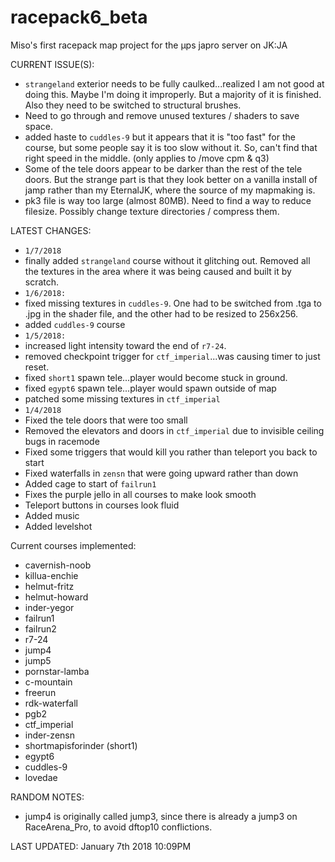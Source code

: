 # racepack6_beta

Miso's first racepack map project for the µps japro server on JK:JA

CURRENT ISSUE(S):
* `strangeland` exterior needs to be fully caulked...realized I am not good at doing this. Maybe I'm doing it improperly. But a majority of it is finished. Also they need to be switched to structural brushes.
* Need to go through and remove unused textures / shaders to save space.
* added haste to `cuddles-9` but it appears that it is "too fast" for the course, but some people say it is too slow without it. So, can't find that right speed in the middle. (only applies to /move cpm & q3)
* Some of the tele doors appear to be darker than the rest of the tele doors. But the strange part is that they look better on a vanilla install of jamp rather than my EternalJK, where the source of my mapmaking is.
* pk3 file is way too large (almost 80MB). Need to find a way to reduce filesize. Possibly change texture directories / compress them.

LATEST CHANGES:
* `1/7/2018`
* finally added `strangeland` course without it glitching out. Removed all the textures in the area where it was being caused and built it by scratch.
* `1/6/2018:`
* fixed missing textures in `cuddles-9`. One had to be switched from .tga to .jpg in the shader file, and the other had to be resized to 256x256.
* added `cuddles-9` course
* `1/5/2018:`
* increased light intensity toward the end of `r7-24`.
* removed checkpoint trigger for `ctf_imperial`...was causing timer to just reset.
* fixed `short1` spawn tele...player would become stuck in ground.
* fixed `egypt6` spawn tele...player would spawn outside of map
* patched some missing textures in `ctf_imperial`
* `1/4/2018`
* Fixed the tele doors that were too small
* Removed the elevators and doors in `ctf_imperial` due to invisible ceiling bugs in racemode
* Fixed some triggers that would kill you rather than teleport you back to start
* Fixed waterfalls in `zensn` that were going upward rather than down
* Added cage to start of `failrun1`
* Fixes the purple jello in all courses to make look smooth
* Teleport buttons in courses look fluid
* Added music
* Added levelshot


Current courses implemented:
* cavernish-noob
* killua-enchie
* helmut-fritz
* helmut-howard
* inder-yegor
* failrun1
* failrun2
* r7-24
* jump4
* jump5
* pornstar-lamba
* c-mountain
* freerun
* rdk-waterfall
* pgb2
* ctf_imperial
* inder-zensn
* shortmapisforinder (short1)
* egypt6
* cuddles-9
* lovedae



RANDOM NOTES:
* jump4 is originally called jump3, since there is already a jump3 on RaceArena_Pro, to avoid dftop10 conflictions.


LAST UPDATED: January 7th 2018 10:09PM
